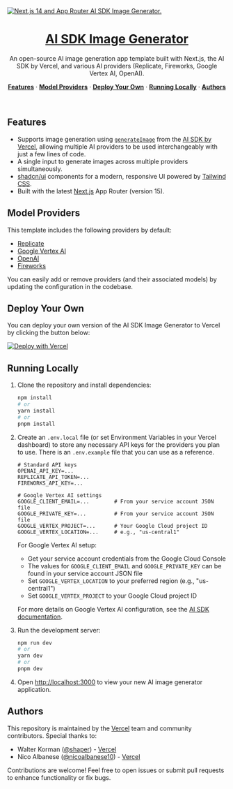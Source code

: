 <a href="https://ai-sdk-image-generator.vercel.app">
  <img alt="Next.js 14 and App Router AI SDK Image Generator." src="https://ai-sdk-image-generator.vercel.app/opengraph-image.png">
  <h1 align="center">AI SDK Image Generator</h1>
</a>

<p align="center">
  An open-source AI image generation app template built with Next.js, the AI SDK by Vercel, and various AI providers (Replicate, Fireworks, Google Vertex AI, OpenAI).
</p>

<p align="center">
  <a href="#features"><strong>Features</strong></a> ·
  <a href="#model-providers"><strong>Model Providers</strong></a> ·
  <a href="#deploy-your-own"><strong>Deploy Your Own</strong></a> ·
  <a href="#running-locally"><strong>Running Locally</strong></a> ·
  <a href="#authors"><strong>Authors</strong></a>
</p>
<br/>


## Features 

- Supports image generation using [`generateImage`](https://sdk.vercel.ai/docs/reference/ai-sdk-core/generate-image) from the [AI SDK by Vercel](https://sdk.vercel.ai/docs), allowing multiple AI providers to be used interchangeably with just a few lines of code.
- A single input to generate images across multiple providers simultaneously.
- [shadcn/ui](https://ui.shadcn.com/) components for a modern, responsive UI powered by [Tailwind CSS](https://tailwindcss.com).
- Built with the latest [Next.js](https://nextjs.org) App Router (version 15).

## Model Providers

This template includes the following providers by default:

- [Replicate](https://sdk.vercel.ai/providers/ai-sdk-providers/replicate)
- [Google Vertex AI](https://sdk.vercel.ai/providers/ai-sdk-providers/google-vertex)
- [OpenAI](https://sdk.vercel.ai/providers/ai-sdk-providers/openai)
- [Fireworks](https://sdk.vercel.ai/providers/ai-sdk-providers/fireworks)

You can easily add or remove providers (and their associated models) by updating the configuration in the codebase.

## Deploy Your Own

You can deploy your own version of the AI SDK Image Generator to Vercel by clicking the button below:

[![Deploy with Vercel](https://vercel.com/button)](https://vercel.com/new/clone?repository-url=https%3A%2F%2Fgithub.com%2Fvercel-labs%2Fai-sdk-image-generator&env=FIREWORKS_API_KEY,GOOGLE_CLIENT_EMAIL,GOOGLE_PRIVATE_KEY_ID,GOOGLE_VERTEX_LOCATION,GOOGLE_VERTEX_PROJECT,OPENAI_API_KEY,REPLICATE_API_TOKEN&envDescription=AI%20Provider%20API%20keys%20required%20for%20this%20demo.&envLink=https%3A%2F%2Fgithub.com%2Fvercel-labs%2Fai-sdk-image-generator&demo-title=AI%20SDK%20Image%20Generator&demo-description=%20%20An%20open-source%20AI%20image%20generation%20app%20template%20built%20with%20Next.js%2C%20the%20AI%20SDK%20by%20Vercel%2C%20and%20various%20AI%20providers%20(Replicate%2C%20Fireworks%2C%20Google%20Vertex%20AI%2C%20OpenAI).&demo-url=https%3A%2F%2Fai-sdk-image-generator.vercel.app%2F&demo-image=https%3A%2F%2Fai-sdk-image-generator.vercel.app%2Fopengraph-image.png)

## Running Locally

1. Clone the repository and install dependencies:
   ```bash
   npm install
   # or
   yarn install
   # or
   pnpm install
   ```

2. Create an `.env.local` file (or set Environment Variables in your Vercel dashboard) to store any necessary API keys for the providers you plan to use. There is an `.env.example` file that you can use as a reference.

   ```
   # Standard API keys
   OPENAI_API_KEY=...
   REPLICATE_API_TOKEN=...
   FIREWORKS_API_KEY=...

   # Google Vertex AI settings
   GOOGLE_CLIENT_EMAIL=...        # From your service account JSON file
   GOOGLE_PRIVATE_KEY=...         # From your service account JSON file
   GOOGLE_VERTEX_PROJECT=...      # Your Google Cloud project ID
   GOOGLE_VERTEX_LOCATION=...     # e.g., "us-central1"
   ```

   For Google Vertex AI setup:
   - Get your service account credentials from the Google Cloud Console
   - The values for `GOOGLE_CLIENT_EMAIL` and `GOOGLE_PRIVATE_KEY` can be found in your service account JSON file
   - Set `GOOGLE_VERTEX_LOCATION` to your preferred region (e.g., "us-central1")
   - Set `GOOGLE_VERTEX_PROJECT` to your Google Cloud project ID

   For more details on Google Vertex AI configuration, see the [AI SDK documentation](https://sdk.vercel.ai/providers/ai-sdk-providers/google-vertex#edge-runtime).

3. Run the development server:
   ```bash
   npm run dev
   # or
   yarn dev
   # or
   pnpm dev
   ```

4. Open [http://localhost:3000](http://localhost:3000) to view your new AI image generator application.

## Authors

This repository is maintained by the [Vercel](https://vercel.com) team and community contributors. Special thanks to:

- Walter Korman ([@shaper](https://x.com/shaper)) - [Vercel](https://vercel.com)
- Nico Albanese ([@nicoalbanese10](https://x.com/nicoalbanese10)) - [Vercel](https://vercel.com)

Contributions are welcome! Feel free to open issues or submit pull requests to enhance functionality or fix bugs.
